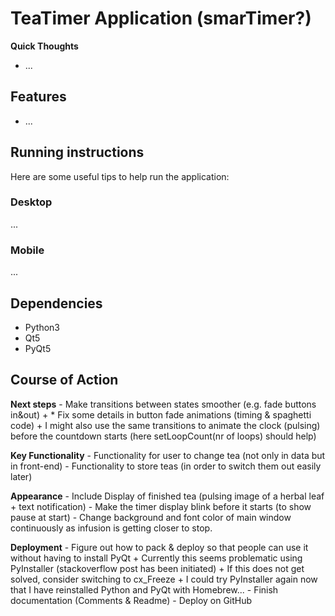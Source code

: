 # TeaTimer Application (smarTimer?)
**Quick Thoughts**
* ...



Features
--------------------------------------------------------------
* ...



Running instructions
--------------------------------------------------------------
Here are some useful tips to help run the application:

### Desktop
...

### Mobile
...


Dependencies
--------------------------------------------------------------
* Python3
* Qt5
* PyQt5


Course of Action
--------------------------------------------------------------
**Next steps**
	- Make transitions between states smoother (e.g. fade buttons in&out)
		+ * Fix some details in button fade animations (timing & spaghetti code)
		+ I might also use the same transitions to animate the clock (pulsing) before the countdown starts (here setLoopCount(nr of loops) should help)


**Key Functionality**
	- Functionality for user to change tea (not only in data but in front-end)
	- Functionality to store teas (in order to switch them out easily later)


**Appearance**
	- Include Display of finished tea (pulsing image of a herbal leaf + text notification)
	- Make the timer display blink before it starts (to show pause at start)
	- Change background and font color of main window continuously as infusion is getting closer to stop.


**Deployment**
	- Figure out how to pack & deploy so that people can use it without having to install PyQt
    	+ Currently this seems problematic using PyInstaller (stackoverflow post has been initiated)
    	+ If this does not get solved, consider switching to cx_Freeze
    	+ I could try PyInstaller again now that I have reinstalled Python and PyQt with Homebrew...
	- Finish documentation (Comments & Readme)
	- Deploy on GitHub
